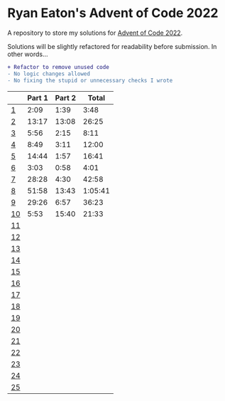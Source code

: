 # Ryan Eaton's Advent of Code 2022
A repository to store my solutions for [Advent of Code 2022](https://adventofcode.com/2022).

Solutions will be slightly refactored for readability before submission. In other words...

```diff
+ Refactor to remove unused code
- No logic changes allowed
- No fixing the stupid or unnecessary checks I wrote
```

|             | Part 1 | Part 2 | Total   |
|-------------|--------|--------|---------|
| [1](1.md)   | 2:09   | 1:39   | 3:48    |
| [2](2.md)   | 13:17  | 13:08  | 26:25   |
| [3](3.md)   | 5:56   | 2:15   | 8:11    |
| [4](4.md)   | 8:49   | 3:11   | 12:00   |
| [5](5.md)   | 14:44  | 1:57   | 16:41   |
| [6](6.md)   | 3:03   | 0:58   | 4:01    |
| [7](7.md)   | 28:28  | 4:30   | 42:58   |
| [8](8.md)   | 51:58  | 13:43  | 1:05:41 |
| [9](9.md)   | 29:26  | 6:57   | 36:23   |
| [10](10.md) | 5:53   | 15:40  | 21:33   |
| [11](11.md) |        |        |         |
| [12](12.md) |        |        |         |
| [13](13.md) |        |        |         |
| [14](14.md) |        |        |         |
| [15](15.md) |        |        |         |
| [16](16.md) |        |        |         |
| [17](17.md) |        |        |         |
| [18](18.md) |        |        |         |
| [19](19.md) |        |        |         |
| [20](20.md) |        |        |         |
| [21](21.md) |        |        |         |
| [22](22.md) |        |        |         |
| [23](23.md) |        |        |         |
| [24](24.md) |        |        |         |
| [25](25.md) |        |        |         |

